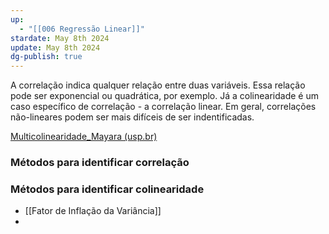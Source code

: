 ```yaml
---
up:
  - "[[006 Regressão Linear]]"
stardate: May 8th 2024
update: May 8th 2024
dg-publish: true
---
```

A correlação indica qualquer relação entre duas variáveis. Essa relação pode ser exponencial ou quadrática, por exemplo. Já a colinearidade é um caso específico de correlação - a correlação linear. Em geral, correlações não-lineares podem ser mais difíceis de ser indentificadas.

[Multicolinearidade_Mayara (usp.br)](https://edisciplinas.usp.br/pluginfile.php/2340848/mod_resource/content/0/Mayara_Multicolinearidade.pdf)
### Métodos para identificar correlação

### Métodos para identificar colinearidade
- [[Fator de Inflação da Variância]]
- 